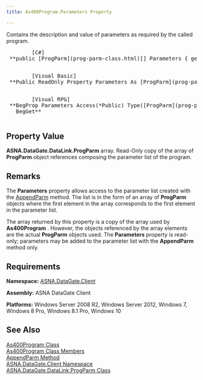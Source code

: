 ```yaml
---
title: As400Program.Parameters Property

---
```


Contains the description and value of parameters as required by the called program.
<pre class="prettyprint">
        <span class="lang">[C#]</span>
 **public [ProgParm](prog-parm-class.html)[] Parameters { get; }** 
      </pre>
<pre class="prettyprint">
        <span class="lang">[Visual Basic] </span>
 **Public ReadOnly Property Parameters As [ProgParm](prog-parm-class.html) ()** 
      </pre>
<pre class="prettyprint">
        <span class="lang">[Visual RPG]</span>
 **BegProp Parameters Access(*Public) Type([ProgParm](prog-parm-class.html)) Rank(1)
   BegGet** 
      </pre>

## Property Value

**ASNA.DataGate.DataLink.ProgParm** array. Read-Only copy of the array of **ProgParm** object references composing the parameter list of the program.
## Remarks

The **Parameters** property allows access to the parameter list created with the [AppendParm](as400program-class-append-parm-method.html) method. The list is in the form of an array of **ProgParm** objects where the first element in the array corresponds to the first element in the parameter list. 

The array returned by this property is a copy of the array used by **As400Program** . However, the objects referenced by the array elements are the actual **ProgParm** objects used. The **Parameters** property is read-only; parameters may be added to the parameter list with the <span> **AppendParm** </span> method only.
## Requirements

**Namespace:** [ASNA.DataGate.Client](datagate-client-namespace.html) 

**Assembly:** ASNA DataGate Client

**Platforms:** Windows Server 2008 R2, Windows Server 2012, Windows 7, Windows 8 Pro, Windows 8.1 Pro, Windows 10
## See Also


[As400Program Class](as400program-class.html)
      <br />
[As400Program Class Members](as400program-members.html)
      <br />
[AppendParm Method](as400program-class-append-parm-method.html)
      <br />
[ASNA.DataGate.Client Namespace](datagate-client-namespace.html)
      <br />
[ASNA.DataGate.DataLink.ProgParm Class](prog-parm-class.html)

